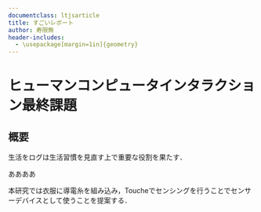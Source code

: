 ```yaml
---
documentclass: ltjsarticle
title: すごいレポート
author: 寿限無
header-includes:
  - \usepackage[margin=1in]{geometry}
---
```


# ヒューマンコンピュータインタラクション最終課題

## 概要

生活をログは生活習慣を見直す上で重要な役割を果たす．

ああああ



本研究では衣服に導電糸を組み込み，Toucheでセンシングを行うことでセンサーデバイスとして使うことを提案する．